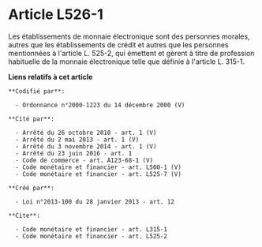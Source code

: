 # Article L526-1

Les établissements de monnaie électronique sont des personnes morales, autres que les établissements de crédit et autres que
les personnes mentionnées à l'article L. 525-2, qui émettent et gèrent à titre de profession habituelle de la monnaie
électronique telle que définie à l'article L. 315-1.

**Liens relatifs à cet article**

	**Codifié par**:

	  - Ordonnance n°2000-1223 du 14 décembre 2000 (V)

	**Cité par**:

	  - Arrêté du 26 octobre 2010 - art. 1 (V)
	  - Arrêté du 2 mai 2013 - art. 1 (V)
	  - Arrêté du 3 novembre 2014 - art. 1 (V)
	  - Arrêté du 23 juin 2016 - art. 1
	  - Code de commerce - art. A123-68-1 (V)
	  - Code monétaire et financier - art. L500-1 (V)
	  - Code monétaire et financier - art. L525-7 (V)

	**Créé par**:

	  - Loi n°2013-100 du 28 janvier 2013 - art. 12

	**Cite**:

	  - Code monétaire et financier - art. L315-1
	  - Code monétaire et financier - art. L525-2
